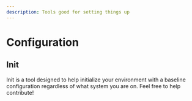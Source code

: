 ```yaml
---
description: Tools good for setting things up
---
```


# Configuration

## Init

Init is a tool designed to help initialize your environment with a baseline configuration regardless of what system you are on. Feel free to help contribute!



